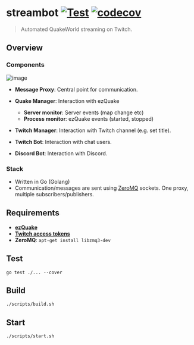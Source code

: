 # streambot [![Test](https://github.com/vikpe/streambot/actions/workflows/test.yml/badge.svg)](https://github.com/vikpe/streambot/actions/workflows/test.yml) [![codecov](https://codecov.io/gh/vikpe/streambot/branch/main/graph/badge.svg)](https://codecov.io/gh/vikpe/streambot)

> Automated QuakeWorld streaming on Twitch.

## Overview

### Components

![image](https://user-images.githubusercontent.com/1616817/178285267-eade607d-8660-4b4d-9522-ab3772dde229.png)

* **Message Proxy**: Central point for communication.
* **Quake Manager**: Interaction with ezQuake
    * **Server monitor**: Server events (map change etc)
    * **Process monitor**: ezQuake events (started, stopped)

* **Twitch Manager**: Interaction with Twitch channel (e.g. set title).
* **Twitch Bot**: Interaction with chat users.
* **Discord Bot**: Interaction with Discord.

### Stack

* Written in Go (Golang)
* Communication/messages are sent using [ZeroMQ](https://zeromq.org/) sockets. One proxy, multiple
  subscribers/publishers.

## Requirements

* **[ezQuake](https://github.com/ezQuake/ezquake-source/releases)**
* **[Twitch access tokens](https://twitchtokengenerator.com/)**
* **ZeroMQ**: `apt-get install libzmq3-dev`

## Test

```shell
go test ./... --cover
```

## Build

```shell
./scripts/build.sh
```

## Start

```shell
./scripts/start.sh
```
